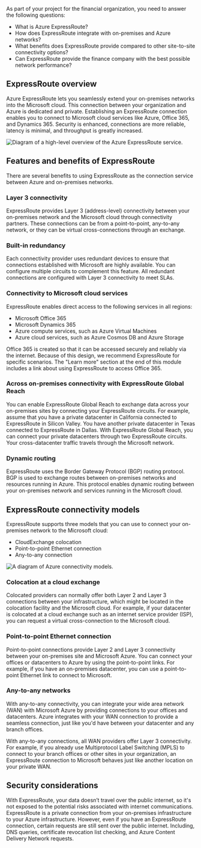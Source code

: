 As part of your project for the financial organization, you need to answer the following questions:

- What is Azure ExpressRoute?
- How does ExpressRoute integrate with on-premises and Azure networks?
- What benefits does ExpressRoute provide compared to other site-to-site connectivity options?
- Can ExpressRoute provide the finance company with the best possible network performance?

## ExpressRoute overview

Azure ExpressRoute lets you seamlessly extend your on-premises networks into the Microsoft cloud. This connection between your organization and Azure is dedicated and private. Establishing an ExpressRoute connection enables you to connect to Microsoft cloud services like Azure, Office 365, and Dynamics 365. Security is enhanced, connections are more reliable, latency is minimal, and throughput is greatly increased.

![Diagram of a high-level overview of the Azure ExpressRoute service.](../media/3-azure-expressroute-overview.svg)

## Features and benefits of ExpressRoute

There are several benefits to using ExpressRoute as the connection service between Azure and on-premises networks.

### Layer 3 connectivity

ExpressRoute provides Layer 3 (address-level) connectivity between your on-premises network and the Microsoft cloud through connectivity partners. These connections can be from a point-to-point, any-to-any network, or they can be virtual cross-connections through an exchange.

### Built-in redundancy

Each connectivity provider uses redundant devices to ensure that connections established with Microsoft are highly available. You can configure multiple circuits to complement this feature. All redundant connections are configured with Layer 3 connectivity to meet SLAs.

### Connectivity to Microsoft cloud services

ExpressRoute enables direct access to the following services in all regions:

- Microsoft Office 365
- Microsoft Dynamics 365
- Azure compute services, such as Azure Virtual Machines
- Azure cloud services, such as Azure Cosmos DB and Azure Storage

Office 365 is created so that it can be accessed securely and reliably via the internet. Because of this design, we recommend ExpressRoute for specific scenarios. The "Learn more" section at the end of this module includes a link about using ExpressRoute to access Office 365.

### Across on-premises connectivity with ExpressRoute Global Reach

You can enable ExpressRoute Global Reach to exchange data across your on-premises sites by connecting your ExpressRoute circuits. For example, assume that you have a private datacenter in California connected to ExpressRoute in Silicon Valley. You have another private datacenter in Texas connected to ExpressRoute in Dallas. With ExpressRoute Global Reach, you can connect your private datacenters through two ExpressRoute circuits. Your cross-datacenter traffic travels through the Microsoft network.

### Dynamic routing

ExpressRoute uses the Border Gateway Protocol (BGP) routing protocol. BGP is used to exchange routes between on-premises networks and resources running in Azure. This protocol enables dynamic routing between your on-premises network and services running in the Microsoft cloud.

## ExpressRoute connectivity models

ExpressRoute supports three models that you can use to connect your on-premises network to the Microsoft cloud:

- CloudExchange colocation
- Point-to-point Ethernet connection
- Any-to-any connection

![A diagram of Azure connectivity models.](../media/2-azure-connectivity-models.svg)

### Colocation at a cloud exchange

Colocated providers can normally offer both Layer 2 and Layer 3 connections between your infrastructure, which might be located in the colocation facility and the Microsoft cloud. For example, if your datacenter is colocated at a cloud exchange such as an internet service provider (ISP), you can request a virtual cross-connection to the Microsoft cloud.

### Point-to-point Ethernet connection

Point-to-point connections provide Layer 2 and Layer 3 connectivity between your on-premises site and Microsoft Azure. You can connect your offices or datacenters to Azure by using the point-to-point links. For example, if you have an on-premises datacenter, you can use a point-to-point Ethernet link to connect to Microsoft.

### Any-to-any networks

With any-to-any connectivity, you can integrate your wide area network (WAN) with Microsoft Azure by providing connections to your offices and datacenters. Azure integrates with your WAN connection to provide a seamless connection, just like you'd have between your datacenter and any branch offices.

With any-to-any connections, all WAN providers offer Layer 3 connectivity. For example, if you already use Multiprotocol Label Switching (MPLS) to connect to your branch offices or other sites in your organization, an ExpressRoute connection to Microsoft behaves just like another location on your private WAN.

## Security considerations

With ExpressRoute, your data doesn’t travel over the public internet, so it's not exposed to the potential risks associated with internet communications. ExpressRoute is a private connection from your on-premises infrastructure to your Azure infrastructure. However, even if you have an ExpressRoute connection, certain requests are still sent over the public internet. Including, DNS queries, certificate revocation list checking, and Azure Content Delivery Network requests.
